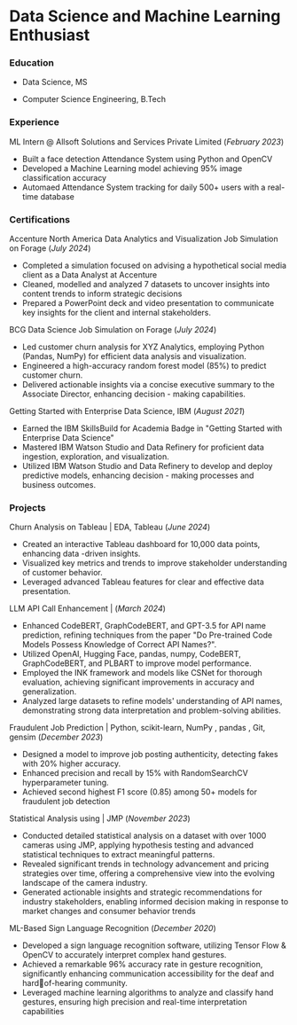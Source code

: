 # Data Science and Machine Learning Enthusiast

### Education
- Data Science, MS

- Computer Science Engineering, B.Tech

### Experience 
ML Intern @ Allsoft Solutions and Services Private Limited (_February 2023_)
- Built a face detection Attendance System using Python and OpenCV 
- Developed a Machine Learning model achieving 95% image classification accuracy
- Automaed Attendance System tracking for daily 500+ users with a real-time database

### Certifications
Accenture North America Data Analytics and Visualization Job Simulation on Forage (_July 2024_)

- Completed a simulation focused on advising a hypothetical social media client as a Data Analyst at Accenture
- Cleaned, modelled and analyzed 7 datasets to uncover insights into content trends to inform strategic decisions
- Prepared a PowerPoint deck and video presentation to communicate key insights for the client and internal 
stakeholders.

BCG Data Science Job Simulation on Forage (_July 2024_)

- Led customer churn analysis for XYZ Analytics, employing Python (Pandas, NumPy) for efficient data analysis 
and visualization.
- Engineered a high-accuracy random forest model (85%) to predict customer churn.
- Delivered actionable insights via a concise executive summary to the Associate Director, enhancing decision - making capabilities.
  
Getting Started with Enterprise Data Science, IBM (_August 2021_)
- Earned the IBM SkillsBuild for Academia Badge in "Getting Started with Enterprise Data Science"
- Mastered IBM Watson Studio and Data Refinery for proficient data ingestion, exploration, and visualization.
- Utilized IBM Watson Studio and Data Refinery to develop and deploy predictive models, enhancing decision -
making processes and business outcomes.


### Projects
Churn Analysis on Tableau | EDA, Tableau (_June 2024_)
- Created an interactive Tableau dashboard for 10,000 data points, enhancing data -driven insights.
- Visualized key metrics and trends to improve stakeholder understanding of customer behavior.
- Leveraged advanced Tableau features for clear and effective data presentation.

LLM API Call Enhancement | (_March 2024_)

- Enhanced CodeBERT, GraphCodeBERT, and GPT-3.5 for API name prediction, refining techniques from the paper "Do Pre-trained Code Models Possess Knowledge of Correct API Names?".
- Utilized OpenAI, Hugging Face, pandas, numpy, CodeBERT, GraphCodeBERT, and PLBART to improve model performance.
- Employed the INK framework and models like CSNet for thorough evaluation, achieving significant improvements in accuracy and generalization.
- Analyzed large datasets to refine models' understanding of API names, demonstrating strong data interpretation and problem-solving abilities.


Fraudulent Job Prediction | Python, scikit-learn, NumPy , pandas , Git, gensim (_December 2023_)
- Designed a model to improve job posting authenticity, detecting fakes with 20% higher accuracy.
- Enhanced precision and recall by 15% with RandomSearchCV hyperparameter tuning.
- Achieved second highest F1 score (0.85) among 50+ models for fraudulent job detection

Statistical Analysis using | JMP (_November 2023_)
- Conducted detailed statistical analysis on a dataset with over 1000 cameras using JMP, applying hypothesis testing 
and advanced statistical techniques to extract meaningful patterns.
- Revealed significant trends in technology advancement and pricing strategies over time, offering a comprehensive 
view into the evolving landscape of the camera industry.
- Generated actionable insights and strategic recommendations for industry stakeholders, enabling informed decision making in response to market changes and consumer behavior trends

ML-Based Sign Language Recognition (_December 2020_)
- Developed a sign language recognition software, utilizing Tensor Flow & OpenCV to accurately interpret complex hand
gestures.
- Achieved a remarkable 96% accuracy rate in gesture recognition, significantly enhancing communication accessibility for the deaf and hardof-hearing community.
- Leveraged machine learning algorithms to analyze and classify hand gestures, ensuring high precision and real-time interpretation capabilities

 
